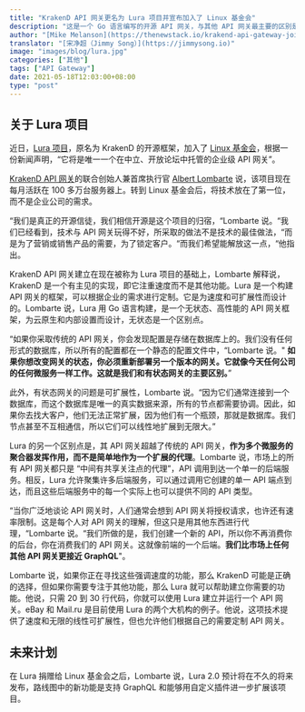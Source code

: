 ```yaml
---
title: "KrakenD API 网关更名为 Lura 项目并宣布加入了 Linux 基金会"
description: "这是一个 Go 语言编写的开源 API 网关，与其他 API 网关最主要的区别是它本身也是以微服务和无状态的方式工作。"
author: "[Mike Melanson](https://thenewstack.io/krakend-api-gateway-joins-the-linux-foundation-as-the-lura-project/)"
translator: "[宋净超（Jimmy Song）](https://jimmysong.io)"
image: "images/blog/lura.jpg"
categories: ["其他"]
tags: ["API Gateway"]
date: 2021-05-18T12:03:00+08:00
type: "post"
---
```


## 关于 Lura 项目

近日，[Lura 项目](https://www.luraproject.org/)，原名为 KrakenD 的开源框架，加入了 [Linux 基金会](https://training.linuxfoundation.org/training/course-catalog/)，根据一份新闻声明，“它将是唯一一个在中立、开放论坛中托管的企业级 API 网关”。

[KrakenD API 网关](https://www.krakend.io/)的联合创始人兼首席执行官 [Albert Lombarte](https://www.linkedin.com/in/alombarte/) 说，该项目现在每月活跃在 100 多万台服务器上。转到 Linux 基金会后，将技术放在了第一位，而不是企业公司的需求。

“我们是真正的开源信徒，我们相信开源是这个项目的归宿，“Lombarte 说。“我们已经看到，技术与 API 网关玩得不好，所采取的做法不是技术的最佳做法，“而是为了营销或销售产品的需要，为了锁定客户。“而我们希望能解放这一点，“他指出。

KrakenD API 网关建立在现在被称为 Lura 项目的基础上，Lombarte 解释说，KrakenD 是一个有主见的实现，即它注重速度而不是其他功能。Lura 是一个构建 API 网关的框架，可以根据企业的需求进行定制。它是为速度和可扩展性而设计的。Lombarte 说，Lura 用 Go 语言构建，是一个无状态、高性能的 API 网关框架，为云原生和内部设置而设计，无状态是一个区别点。

“如果你采取传统的 API 网关，你会发现配置是存储在数据库上的。我们没有任何形式的数据库，所以所有的配置都在一个静态的配置文件中，“Lombarte 说。" **如果你想改变网关的状态，你必须重新部署另一个版本的网关。它就像今天任何公司的任何微服务一样工作。这就是我们和有状态网关的主要区别。**”

此外，有状态网关的问题是可扩展性，Lombarte 说。“因为它们通常连接到一个数据库，而这个数据库是唯一的真实数据来源，所有的节点都需要协调。因此，如果你去找大客户，他们无法正常扩展，因为他们有一个瓶颈，那就是数据库。我们节点甚至不互相通信，所以它们可以线性地扩展到无限大。”

Lura 的另一个区别点是，其 API 网关超越了传统的 API 网关，**作为多个微服务的聚合器发挥作用，而不是简单地作为一个扩展的代理**。Lombarte 说，市场上的所有 API 网关都只是 “中间有共享关注点的代理”，API 调用到达一个单一的后端服务。相反，Lura 允许聚集许多后端服务，可以通过调用它创建的单一 API 端点到达，而且这些后端服务中的每一个实际上也可以提供不同的 API 类型。

“当你广泛地谈论 API 网关时，人们通常会想到 API 网关将授权请求，也许还有速率限制。这是每个人对 API 网关的理解，但这只是用其他东西进行代理，“Lombarte 说。“我们所做的是，我们创建一个新的 API，所以你不再消费你的后台，你在消费我们的 API 网关。这就像前端的一个后端。**我们比市场上任何其他 API 网关更接近 GraphQL**"。

Lombarte 说，如果你正在寻找这些强调速度的功能，那么 KrakenD 可能是正确的选择，但如果你需要专注于其他功能，那么 Lura 就可以帮助建立你需要的功能。他说，只需 20 到 30 行代码，你就可以使用 Lura 建立并运行一个 API 网关。eBay 和 Mail.ru 是目前使用 Lura 的两个大机构的例子。他说，这项技术提供了速度和无限的线性可扩展性，但也允许他们根据自己的需要定制 API 网关。

## 未来计划

在 Lura 捐赠给 Linux 基金会之后，Lombarte 说，Lura 2.0 预计将在不久的将来发布，路线图中的新功能是支持 GraphQL 和能够用自定义插件进一步扩展该项目。